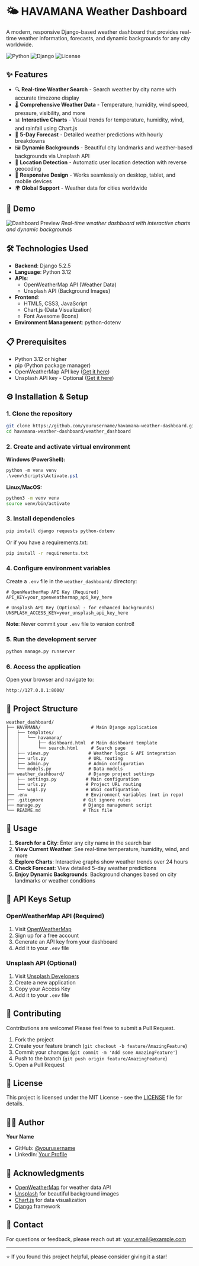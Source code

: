 # 🌤️ HAVAMANA Weather Dashboard

A modern, responsive Django-based weather dashboard that provides real-time weather information, forecasts, and dynamic backgrounds for any city worldwide.

![Python](https://img.shields.io/badge/Python-3.12-blue)
![Django](https://img.shields.io/badge/Django-5.2.5-green)
![License](https://img.shields.io/badge/License-MIT-yellow)

## ✨ Features

- 🔍 **Real-time Weather Search** - Search weather by city name with accurate timezone display
- 🌡️ **Comprehensive Weather Data** - Temperature, humidity, wind speed, pressure, visibility, and more
- 📊 **Interactive Charts** - Visual trends for temperature, humidity, wind, and rainfall using Chart.js
- 📅 **5-Day Forecast** - Detailed weather predictions with hourly breakdowns
- 🖼️ **Dynamic Backgrounds** - Beautiful city landmarks and weather-based backgrounds via Unsplash API
- 📍 **Location Detection** - Automatic user location detection with reverse geocoding
- 📱 **Responsive Design** - Works seamlessly on desktop, tablet, and mobile devices
- 🌍 **Global Support** - Weather data for cities worldwide

## 🚀 Demo

![Dashboard Preview](screenshot.png)
*Real-time weather dashboard with interactive charts and dynamic backgrounds*

## 🛠️ Technologies Used

- **Backend**: Django 5.2.5
- **Language**: Python 3.12
- **APIs**: 
  - OpenWeatherMap API (Weather Data)
  - Unsplash API (Background Images)
- **Frontend**: 
  - HTML5, CSS3, JavaScript
  - Chart.js (Data Visualization)
  - Font Awesome (Icons)
- **Environment Management**: python-dotenv

## 📋 Prerequisites

- Python 3.12 or higher
- pip (Python package manager)
- OpenWeatherMap API key ([Get it here](https://openweathermap.org/api))
- Unsplash API key - Optional ([Get it here](https://unsplash.com/developers))

## ⚙️ Installation & Setup

### 1. Clone the repository
```bash
git clone https://github.com/yourusername/havamana-weather-dashboard.git
cd havamana-weather-dashboard/weather_dashboard
```

### 2. Create and activate virtual environment
**Windows (PowerShell):**
```powershell
python -m venv venv
.\venv\Scripts\Activate.ps1
```

**Linux/MacOS:**
```bash
python3 -m venv venv
source venv/bin/activate
```

### 3. Install dependencies
```bash
pip install django requests python-dotenv
```

Or if you have a requirements.txt:
```bash
pip install -r requirements.txt
```

### 4. Configure environment variables
Create a `.env` file in the `weather_dashboard/` directory:

```env
# OpenWeatherMap API Key (Required)
API_KEY=your_openweathermap_api_key_here

# Unsplash API Key (Optional - for enhanced backgrounds)
UNSPLASH_ACCESS_KEY=your_unsplash_api_key_here
```

**Note**: Never commit your `.env` file to version control!

### 5. Run the development server
```bash
python manage.py runserver
```

### 6. Access the application
Open your browser and navigate to:
```
http://127.0.0.1:8000/
```

## 📁 Project Structure

```
weather_dashboard/
├── HAVAMANA/                   # Main Django application
│   ├── templates/
│   │   └── havamana/
│   │       ├── dashboard.html  # Main dashboard template
│   │       └── search.html     # Search page
│   ├── views.py               # Weather logic & API integration
│   ├── urls.py                # URL routing
│   ├── admin.py               # Admin configuration
│   └── models.py              # Data models
├── weather_dashboard/         # Django project settings
│   ├── settings.py           # Main configuration
│   ├── urls.py               # Project URL routing
│   └── wsgi.py               # WSGI configuration
├── .env                      # Environment variables (not in repo)
├── .gitignore               # Git ignore rules
├── manage.py                # Django management script
└── README.md                # This file
```

## 🎯 Usage

1. **Search for a City**: Enter any city name in the search bar
2. **View Current Weather**: See real-time temperature, humidity, wind, and more
3. **Explore Charts**: Interactive graphs show weather trends over 24 hours
4. **Check Forecast**: View detailed 5-day weather predictions
5. **Enjoy Dynamic Backgrounds**: Background changes based on city landmarks or weather conditions

## 🔑 API Keys Setup

### OpenWeatherMap API (Required)
1. Visit [OpenWeatherMap](https://openweathermap.org/api)
2. Sign up for a free account
3. Generate an API key from your dashboard
4. Add it to your `.env` file

### Unsplash API (Optional)
1. Visit [Unsplash Developers](https://unsplash.com/developers)
2. Create a new application
3. Copy your Access Key
4. Add it to your `.env` file

## 🤝 Contributing

Contributions are welcome! Please feel free to submit a Pull Request.

1. Fork the project
2. Create your feature branch (`git checkout -b feature/AmazingFeature`)
3. Commit your changes (`git commit -m 'Add some AmazingFeature'`)
4. Push to the branch (`git push origin feature/AmazingFeature`)
5. Open a Pull Request

## 📝 License

This project is licensed under the MIT License - see the [LICENSE](LICENSE) file for details.

## 👨‍💻 Author

**Your Name**
- GitHub: [@yourusername](https://github.com/yourusername)
- LinkedIn: [Your Profile](https://linkedin.com/in/yourprofile)

## 🙏 Acknowledgments

- [OpenWeatherMap](https://openweathermap.org/) for weather data API
- [Unsplash](https://unsplash.com/) for beautiful background images
- [Chart.js](https://www.chartjs.org/) for data visualization
- [Django](https://www.djangoproject.com/) framework

## 📧 Contact

For questions or feedback, please reach out at: your.email@example.com

---

⭐ If you found this project helpful, please consider giving it a star!
